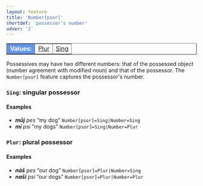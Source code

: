 ```yaml
---
layout: feature
title: 'Number[psor]'
shortdef: 'possessor’s number'
udver: '2'
---
```


<table class="typeindex" border="1">
<tr>
  <td style="background-color:cornflowerblue;color:white"><strong>Values:</strong> </td>
  <td><a href="#Plur">Plur</a></td>
  <td><a href="#Sing">Sing</a></td>
</tr>
</table>

Possessives may have two different numbers: that of the possessed object (number
agreement with modified noun) and that of the possessor. The
`Number[psor]` feature captures the possessor's number.

### <a name="Sing">`Sing`</a>: singular possessor

#### Examples

* _<b>můj</b> pes_ “my dog” `Number[psor]=Sing|Number=Sing`
* _<b>mí</b> psi_ “my dogs” `Number[psor]=Sing|Number=Plur`

### <a name="Plur">`Plur`</a>: plural possessor

#### Examples

* _<b>náš</b> pes_ “our dog” `Number[psor]=Plur|Number=Sing`
* _<b>naši</b> psi_ “our dogs” `Number[psor]=Plur|Number=Plur`
